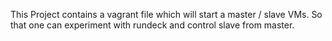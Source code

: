 This Project contains a vagrant file which will start a master / slave VMs. 
So that one can experiment with rundeck and control slave from master.


